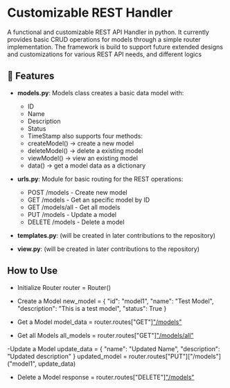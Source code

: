 # Customizable REST Handler

A functional and customizable REST API Handler in python. It currently provides basic CRUD operations for models through a simple router implementation. The framework is build to support future extended designs and customizations for various REST API needs, and different logics



## 🌟 Features
- **models.py**: Models class creates a basic data model with:
  - ID
  - Name
  - Description
  - Status
  - TimeStamp
also supports four methods:
  - createModel()   -> create a new model
  - deleteModel()  -> delete a existing model
  - viewModel()  -> view an existing model
  - data()  -> get a model data as a dictionary


- **urls.py**: Module for basic routing for the REST operations:
  - POST /models - Create new model
  - GET /models - Get an specific model by ID
  - GET /models/all - Get all models
  - PUT /models - Update a model
  - DELETE /models - Delete a model


- **templates.py**: (will be created in later contributions to the repository)
- **view.py**: (will be created in later contributions to the repository)


## How to Use
- Initialize Router
  router = Router()

- Create a Model
  new_model = {
    "id": "model1",
      "name": "Test Model",
      "description": "This is a test model",
      "status": True
  }

- Get a Model
  model_data = router.routes["GET"]["/models"]("model1")

- Get all Models
  all_models = router.routes["GET"]["/models/all"]()

-Update a Model
  update_data = {
    "name": "Updated Name",
    "description": "Updated description"
}
updated_model = router.routes["PUT"]["/models"]("model1", update_data)

- Delete a Model
  response = router.routes["DELETE"]["/models"]("model1")

  










